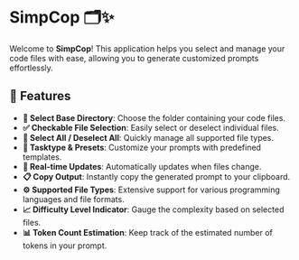 # SimpCop 🗂️✨

Welcome to **SimpCop**! This application helps you select and manage your code files with ease, allowing you to generate customized prompts effortlessly.

## 🚀 Features

- **📁 Select Base Directory**: Choose the folder containing your code files.
- **✅ Checkable File Selection**: Easily select or deselect individual files.
- **🔄 Select All / Deselect All**: Quickly manage all supported file types.
- **📝 Tasktype & Presets**: Customize your prompts with predefined templates.
- **🔄 Real-time Updates**: Automatically updates when files change.
- **📋 Copy Output**: Instantly copy the generated prompt to your clipboard.
- **⚙️ Supported File Types**: Extensive support for various programming languages and file formats.
- **📈 Difficulty Level Indicator**: Gauge the complexity based on selected files.
- **📊 Token Count Estimation**: Keep track of the estimated number of tokens in your prompt.

